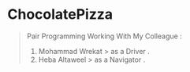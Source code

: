 # ChocolatePizza

> Pair Programming 
> Working With My Colleague :
> 1. Mohammad Wrekat > as a Driver .
> 2. Heba Altaweel > as a Navigator .